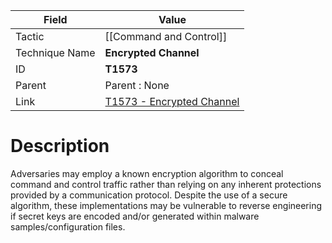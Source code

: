 
|Field|Value|
|---|---|
|Tactic|[[Command and Control]]|
|Technique Name|**Encrypted Channel**|
|ID|**T1573**|
|Parent|Parent : None|
|Link|[T1573 - Encrypted Channel](https://attack.mitre.org/techniques/T1573)|

# Description

Adversaries may employ a known encryption algorithm to conceal command and control traffic rather than relying on any inherent protections provided by a communication protocol. Despite the use of a secure algorithm, these implementations may be vulnerable to reverse engineering if secret keys are encoded and/or generated within malware samples/configuration files.